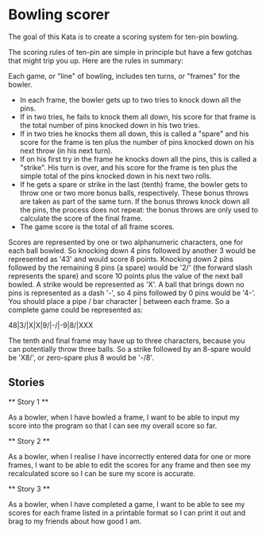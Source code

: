 Bowling scorer
==============

The goal of this Kata is to create a scoring system for ten-pin bowling.

The scoring rules of ten-pin are simple in principle but have a few gotchas that might trip you up. Here are the rules in summary:

Each game, or "line" of bowling, includes ten turns, or "frames" for the bowler.
 
- In each frame, the bowler gets up to two tries to knock down all the pins. 
- If in two tries, he fails to knock them all down, his score for that frame is the total number of pins knocked down in his two tries. 
- If in two tries he knocks them all down, this is called a "spare" and his score for the frame is ten plus the number of pins knocked down on his next throw (in his next turn). 
- If on his first try in the frame he knocks down all the pins, this is called a "strike". His turn is over, and his score for the frame is ten plus the simple total of the pins knocked down in his next two rolls. 
- If he gets a spare or strike in the last (tenth) frame, the bowler gets to throw one or two more bonus balls, respectively. These bonus throws are taken as part of the same turn. If the bonus throws knock down all the pins, the process does not repeat: the bonus throws are only used to calculate the score of the final frame. 
- The game score is the total of all frame scores.

Scores are represented by one or two alphanumeric characters, one for each ball bowled. So knocking down 4 pins followed by another 3 would be represented as '43' and would score 8 points. Knocking down 2 pins followed by
the remaining 8 pins (a spare) would be '2/' (the forward slash represents the spare) and score 10 points plus the value of the next ball bowled. A strike would be represented as 'X'. A ball that brings down no
pins is represented as a dash '-', so 4 pins followed by 0 pins would be '4-'. You should place a pipe / bar character | between each frame. So a complete game could be represented as:

48|3/|X|X|9/|-/|-9|8/|XXX

The tenth and final frame may have up to three characters, because you can potentially throw three balls. So a strike followed by an 8-spare would be 'X8/', or zero-spare plus 8 would be '-/8'.



Stories
-------

** Story 1 **

As a bowler, when I have bowled a frame, I want to be able to input my score into the program so that I can see my overall score so far.

** Story 2 **

As a bowler, when I realise I have incorrectly entered data for one or more frames, I want to be able to edit the scores for any frame and then see my recalculated score so I can be sure my score is accurate.

** Story 3 **

As a bowler, when I have completed a game, I want to be able to see my scores for each frame listed in a printable format so I can print it out and brag to my friends about how good I am.

